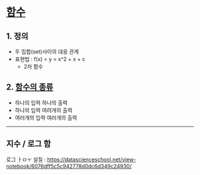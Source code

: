 # [함수](https://www.youtube.com/watch?v=i1E6RQwDZSQ)


## 1. 정의 

- 두 집합(set)사이의 대응 관계 
- 표현법 : f(x) = y = x^2 + x + c
    - 2차 함수 


## 2. [함수의 종류 ](https://datascienceschool.net/view-notebook/6076dff5c5c942778d0dc6d349c24930/)
- 하나의 입력 하나의 출력
- 하나의 입력 여려개의 출력
- 여러개의 입력 여러개의 출력 






---

## 지수 / 로그 함



로그 ㅏㅁㅜ 설질 : https://datascienceschool.net/view-notebook/6076dff5c5c942778d0dc6d349c24930/